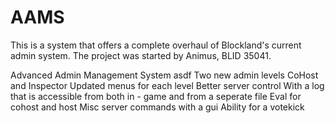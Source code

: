 AAMS
====
This is a system that offers a complete overhaul of Blockland's current admin system. The project was started by Animus, BLID 35041.

Advanced Admin Management System 
asdf
Two new admin levels
    CoHost and Inspector
Updated menus for each level
Better server control
    With a log that is accessible from both in - game and from a seperate file
    Eval for cohost and host
    Misc server commands with a gui
Ability for a votekick
